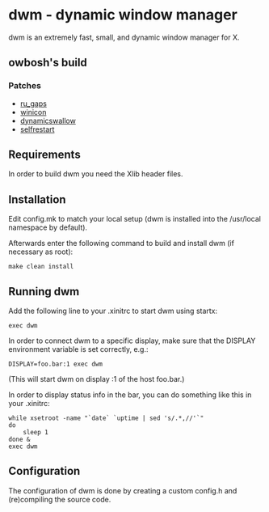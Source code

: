 # dwm - dynamic window manager
dwm is an extremely fast, small, and dynamic window manager for X.

## owbosh's build
### Patches
- [ru_gaps](https://dwm.suckless.org/patches/ru_gaps/)
- [winicon](https://dwm.suckless.org/patches/winicon/)
- [dynamicswallow](https://dwm.suckless.org/patches/dynamicswallow/)
- [selfrestart](https://dwm.suckless.org/patches/selfrestart/)

## Requirements
In order to build dwm you need the Xlib header files.

## Installation
Edit config.mk to match your local setup (dwm is installed into
the /usr/local namespace by default).

Afterwards enter the following command to build and install dwm (if
necessary as root):

    make clean install

## Running dwm
Add the following line to your .xinitrc to start dwm using startx:

    exec dwm

In order to connect dwm to a specific display, make sure that
the DISPLAY environment variable is set correctly, e.g.:

    DISPLAY=foo.bar:1 exec dwm

(This will start dwm on display :1 of the host foo.bar.)

In order to display status info in the bar, you can do something
like this in your .xinitrc:

    while xsetroot -name "`date` `uptime | sed 's/.*,//'`"
    do
    	sleep 1
    done &
    exec dwm

## Configuration
The configuration of dwm is done by creating a custom config.h
and (re)compiling the source code.
